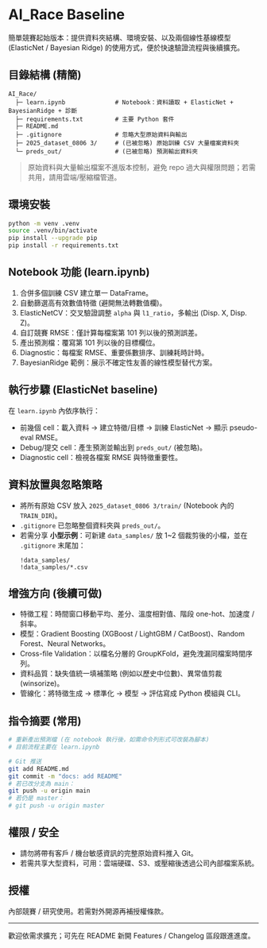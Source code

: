 # AI_Race Baseline

簡單競賽起始版本：提供資料夾結構、環境安裝、以及兩個線性基線模型 (ElasticNet / Bayesian Ridge) 的使用方式，便於快速驗證流程與後續擴充。

## 目錄結構 (精簡)
```
AI_Race/
  ├─ learn.ipynb              # Notebook：資料讀取 + ElasticNet + BayesianRidge + 診斷
  ├─ requirements.txt         # 主要 Python 套件
  ├─ README.md
  ├─ .gitignore               # 忽略大型原始資料與輸出
  ├─ 2025_dataset_0806 3/     # (已被忽略) 原始訓練 CSV 大量檔案資料夾
  └─ preds_out/               # (已被忽略) 預測輸出資料夾
```

> 原始資料與大量輸出檔案不進版本控制，避免 repo 過大與權限問題；若需共用，請用雲端/壓縮檔管道。

## 環境安裝
```zsh
python -m venv .venv
source .venv/bin/activate
pip install --upgrade pip
pip install -r requirements.txt
```

## Notebook 功能 (learn.ipynb)
1. 合併多個訓練 CSV 建立單一 DataFrame。
2. 自動篩選高有效數值特徵 (避開無法轉數值欄)。
3. ElasticNetCV：交叉驗證調整 `alpha` 與 `l1_ratio`，多輸出 (Disp. X, Disp. Z)。
4. 自訂競賽 RMSE：僅計算每檔案第 101 列以後的預測誤差。
5. 產出預測檔：覆寫第 101 列以後的目標欄位。
6. Diagnostic：每檔案 RMSE、重要係數排序、訓練耗時計時。
7. BayesianRidge 範例：展示不確定性友善的線性模型替代方案。

## 執行步驟 (ElasticNet baseline)
在 `learn.ipynb` 內依序執行：
- 前幾個 cell：載入資料 → 建立特徵/目標 → 訓練 ElasticNet → 顯示 pseudo-eval RMSE。
- Debug/提交 cell：產生預測並輸出到 `preds_out/` (被忽略)。
- Diagnostic cell：檢視各檔案 RMSE 與特徵重要性。

## 資料放置與忽略策略
- 將所有原始 CSV 放入 `2025_dataset_0806 3/train/` (Notebook 內的 `TRAIN_DIR`)。
- `.gitignore` 已忽略整個資料夾與 `preds_out/`。
- 若需分享 **小型示例**：可新建 `data_samples/` 放 1~2 個裁剪後的小檔，並在 `.gitignore` 末尾加：
  ```
  !data_samples/
  !data_samples/*.csv
  ```

## 增強方向 (後續可做)
- 特徵工程：時間窗口移動平均、差分、溫度相對值、階段 one-hot、加速度 / 斜率。
- 模型：Gradient Boosting (XGBoost / LightGBM / CatBoost)、Random Forest、Neural Networks。
- Cross-file Validation：以檔名分層的 GroupKFold，避免洩漏同檔案時間序列。
- 資料品質：缺失值統一填補策略 (例如以歷史中位數)、異常值剪裁 (winsorize)。
- 管線化：將特徵生成 → 標準化 → 模型 → 評估寫成 Python 模組與 CLI。

## 指令摘要 (常用)
```zsh
# 重新產出預測檔 (在 notebook 執行後，如需命令列形式可改裝為腳本)
# 目前流程主要在 learn.ipynb

# Git 推送
git add README.md
git commit -m "docs: add README"
# 若已改分支為 main：
git push -u origin main
# 若仍是 master：
# git push -u origin master
```

## 權限 / 安全
- 請勿將帶有客戶 / 機台敏感資訊的完整原始資料推入 Git。
- 若需共享大型資料，可用：雲端硬碟、S3、或壓縮後透過公司內部檔案系統。

## 授權
內部競賽 / 研究使用。若需對外開源再補授權條款。

---
歡迎依需求擴充；可先在 README 新開 Features / Changelog 區段跟進進度。
